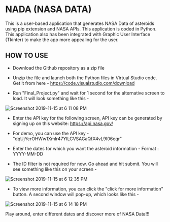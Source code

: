 # NADA (NASA DATA)

This is a user-based application that generates NASA Data of asteroids using pip extension and NASA APIs. This application is coded in Python. This application also has been integrated with Graphic User Interface (Tkinter) to make the app more appealing for the user.


## HOW TO USE 

- Download the Github repository as a zip file

- Unzip the file and launch both the Python files in Virtual Studio code. Get it from here - https://code.visualstudio.com/download

- Run "Final_Project.py" and wait for 1 second for the alternative screen to load. It will look something like this - 

![Screenshot 2019-11-15 at 6 11 08 PM](https://user-images.githubusercontent.com/52317352/68989990-bc07fa00-081b-11ea-9fa1-cf75c682a7be.png)

- Enter the API key for the following screen, API key can be generated by signing up on this website: https://api.nasa.gov/ 

- For demo, you can use the API key - "dqUjYcrOHWw1Xmlr47YlLCVSAGaQfX4vL9I06eqr"

- Enter the dates for which you want the asteroid information - Format : YYYY-MM-DD 

- The ID filter is not required for now. Go ahead and hit submit. You will see something like this on your screen - 

![Screenshot 2019-11-15 at 6 12 35 PM](https://user-images.githubusercontent.com/52317352/68990042-6f70ee80-081c-11ea-89ed-07be12026182.png)

- To view more information, you can click the "click for more information" button. A second window will pop-up, which looks like this - 

![Screenshot 2019-11-15 at 6 14 18 PM](https://user-images.githubusercontent.com/52317352/68990059-a0e9ba00-081c-11ea-869d-18d8adda5612.png)

Play around, enter different dates and discover more of NASA Data!!!




